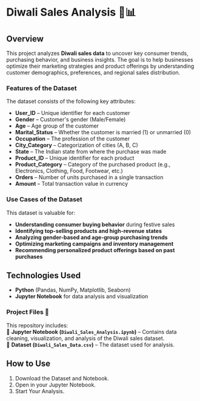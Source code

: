 # Diwali Sales Analysis 🎇📊

## Overview  
This project analyzes **Diwali sales data** to uncover key consumer trends, purchasing behavior, and business insights. The goal is to help businesses optimize their marketing strategies and product offerings by understanding customer demographics, preferences, and regional sales distribution.  

### **Features of the Dataset**  
The dataset consists of the following key attributes:  

- **User_ID** – Unique identifier for each customer  
- **Gender** – Customer's gender (Male/Female)  
- **Age** – Age group of the customer  
- **Marital_Status** – Whether the customer is married (1) or unmarried (0)  
- **Occupation** – The profession of the customer  
- **City_Category** – Categorization of cities (A, B, C)  
- **State** – The Indian state from where the purchase was made  
- **Product_ID** – Unique identifier for each product  
- **Product_Category** – Category of the purchased product (e.g., Electronics, Clothing, Food, Footwear, etc.)  
- **Orders** – Number of units purchased in a single transaction  
- **Amount** – Total transaction value in currency  

### **Use Cases of the Dataset**  
This dataset is valuable for:  
- **Understanding consumer buying behavior** during festive sales  
- **Identifying top-selling products and high-revenue states**  
- **Analyzing gender-based and age-group purchasing trends**  
- **Optimizing marketing campaigns and inventory management**  
- **Recommending personalized product offerings based on past purchases**  

## Technologies Used  
- **Python** (Pandas, NumPy, Matplotlib, Seaborn)  
- **Jupyter Notebook** for data analysis and visualization  

### **Project Files 📂**  
This repository includes:  
📌 **Jupyter Notebook (`Diwali_Sales_Analysis.ipynb`)** – Contains data cleaning, visualization, and analysis of the Diwali sales dataset.  
📌 **Dataset (`Diwali_Sales_Data.csv`)** – The dataset used for analysis. 

## How to Use  
1. Download the Dataset and Notebook.
2. Open in your Jupyter Notebook.
3. Start Your Analysis.


